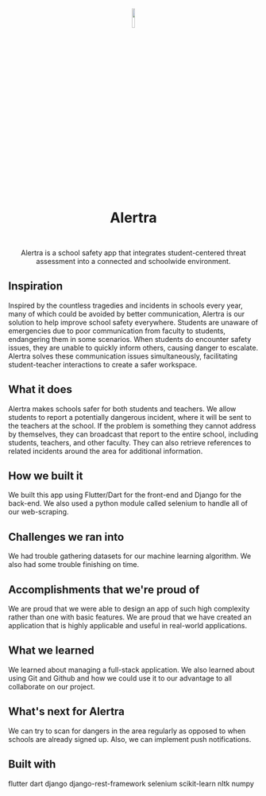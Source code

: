 <br />

<p align="middle">
    <img src="https://github.com/antz22/Alertra/blob/master/assets/logo.svg" width="10%" style="margin:0">
    <h1 align="center" style="margin:0">Alertra</h1>
</p>

<br />

<p align="middle">
  Alertra is a school safety app that integrates student-centered threat assessment into a connected and schoolwide environment.
</p>

## Inspiration
Inspired by the countless tragedies and incidents in schools every year, many of which could be avoided by better communication, Alertra is our solution to help improve school safety everywhere. Students are unaware of emergencies due to poor communication from faculty to students, endangering them in some scenarios. When students do encounter safety issues, they are unable to quickly inform others, causing danger to escalate. Alertra solves these communication issues simultaneously, facilitating student-teacher interactions to create a safer workspace.

## What it does
Alertra makes schools safer for both students and teachers. We allow students to report a potentially dangerous incident, where it will be sent to the teachers at the school. If the problem is something they cannot address by themselves, they can broadcast that report to the entire school, including students, teachers, and other faculty. They can also retrieve references to related incidents around the area for additional information.

## How we built it
We built this app using Flutter/Dart for the front-end and Django for the back-end. We also used a python module called selenium to handle all of our web-scraping.

## Challenges we ran into
We had trouble gathering datasets for our machine learning algorithm. We also had some trouble finishing on time.

## Accomplishments that we're proud of
We are proud that we were able to design an app of such high complexity rather than one with basic features. We are proud that we have created an application that is highly applicable and useful in real-world applications.

## What we learned
We learned about managing a full-stack application. We also learned about using Git and Github and how we could use it to our advantage to all collaborate on our project.

## What's next for Alertra
We can try to scan for dangers in the area regularly as opposed to when schools are already signed up. Also, we can implement push notifications.

## Built with
  flutter
  dart
  django
  django-rest-framework
  selenium
  scikit-learn
  nltk
  numpy
